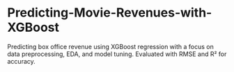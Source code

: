 # Predicting-Movie-Revenues-with-XGBoost
Predicting box office revenue using XGBoost regression with a focus on data preprocessing, EDA, and model tuning. Evaluated with RMSE and R² for accuracy.
